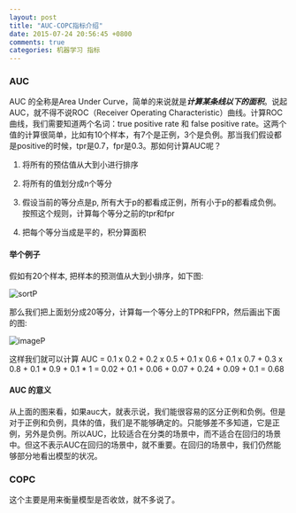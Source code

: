 ```yaml
---
layout: post
title: "AUC-COPC指标介绍"
date: 2015-07-24 20:56:45 +0800
comments: true
categories: 机器学习 指标
---
```


### AUC

AUC 的全称是Area Under Curve，简单的来说就是***计算某条线以下的面积***。说起AUC，就不得不说ROC（Receiver Operating Characteristic）曲线。计算ROC曲线，我们需要知道两个名词：true positive rate 和 false positive rate。这两个值的计算很简单，比如有10个样本，有7个是正例，3个是负例。那当我们假设都是positive的时候，tpr是0.7，fpr是0.3。那如何计算AUC呢？

1. 将所有的预估值从大到小进行排序

2. 将所有的值划分成n个等分

3. 假设当前的等分点是p, 所有大于p的都看成正例，所有小于p的都看成负例。按照这个规则，计算每个等分之前的tpr和fpr

4. 把每个等分当成是平的，积分算面积



#### 举个例子

假如有20个样本, 把样本的预测值从大到小排序，如下图:

![sortP](https://img3.doubanio.com/view/note/large/public/p8947351.jpg)



那么我们把上面划分成20等分，计算每一个等分上的TPR和FPR，然后画出下面的图:

![imageP](https://img3.doubanio.com/view/note/large/public/p8947352.jpg)

这样我们就可以计算 AUC = 0.1 x 0.2 + 0.2 x 0.5 + 0.1 x 0.6 + 0.1 x 0.7 + 0.3 x 0.8 + 0.1 * 0.9 + 0.1 * 1 = 0.02 + 0.1 + 0.06 + 0.07 + 0.24 + 0.09 + 0.1 = 0.68



#### AUC 的意义

​从上面的图来看，如果auc大，就表示说，我们能很容易的区分正例和负例。但是对于正例和负例，具体的值，我们是不能够确定的。只能够差不多知道，它是正例，另外是负例。所以AUC，比较适合在分类的场景中，而不适合在回归的场景中。但这不表示AUC在回归的场景中，就不重要。在回归的场景中，我们仍然能够部分地看出模型的状况。

### COPC

这个主要是用来衡量模型是否收敛，就不多说了。
